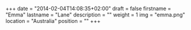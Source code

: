 +++
date = "2014-02-04T14:08:35+02:00"
draft = false
firstname = "Emma"
lastname = "Lane"
description = ""
weight = 1
img = "emma.png"
location = "Australia"
position = ""
+++

